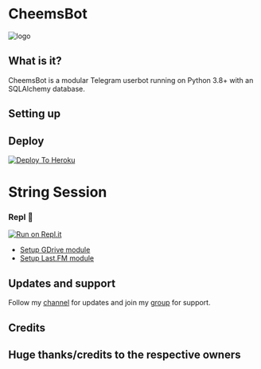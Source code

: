 # CheemsBot

![logo](https://telegra.ph/file/1bf00d74b0f87fbc190d8.jpg)


## What is it?

CheemsBot is a modular Telegram userbot running on Python 3.8+ with an SQLAlchemy database.


## Setting up
## Deploy
[![Deploy To Heroku](https://www.herokucdn.com/deploy/button.svg)](https://dashboard.heroku.com/new?button-url=https%3A%2F%2Fgithub.com%2Fgamerfuckerofficial%2FCheemsBot&template=https%3A%2F%2Fgithub.com%2Fgamerfuckerofficial%2FCheemsBot)

# String Session
### Repl 🧨
[![Run on Repl.it](https://replit.com/badge/github/gamerfuckerofficial/CheemsBot)](https://repl.it/@gamerfuckeroffi/CheemsUserbot)

- [Setup GDrive module](https://telegra.ph/How-To-Setup-Google-Drive-04-03)
- [Setup Last.FM module](https://telegra.ph/How-to-set-up-LastFM-module-for-Paperplane-userbot-11-02)

## Updates and support

Follow my [channel](https://t.me/CheemsUserbot) for updates and join my [group](https://t.me/CheemsBotChat) for support.

## Credits

## Huge thanks/credits to the respective owners




